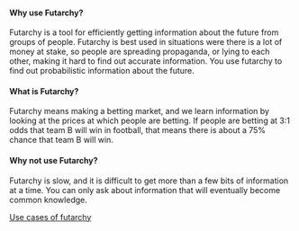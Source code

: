 
#### Why use Futarchy?
Futarchy is a tool for efficiently getting information about the future from groups of people.
Futarchy is best used in situations were there is a lot of money at stake, so people are spreading propaganda, or lying to each other, making it hard to find out accurate information.
You use futarchy to find out probabilistic information about the future.

#### What is Futarchy?
Futarchy means making a betting market, and we learn information by looking at the prices at which people are betting.
If people are betting at 3:1 odds that team B will win in football, that means there is about a 75% chance that team B will win.

#### Why not use Futarchy?
Futarchy is slow, and it is difficult to get more than a few bits of information at a time.
You can only ask about information that will eventually become common knowledge.

[Use cases of futarchy](../use-cases-and-ideas)